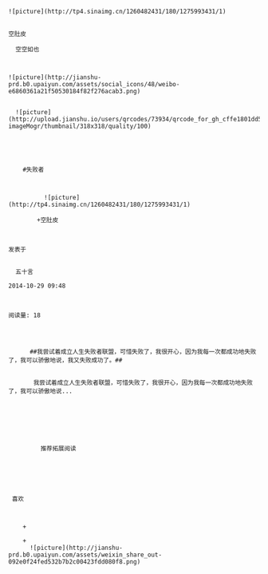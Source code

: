
    
  
    ![picture](http://tp4.sinaimg.cn/1260482431/180/1275993431/1)
    

    空肚皮
  
      空空如也

  
  
    ![picture](http://jianshu-prd.b0.upaiyun.com/assets/social_icons/48/weibo-e6860361a21f50530184f82f276acab3.png)
  
    
      ![picture](http://upload.jianshu.io/users/qrcodes/73934/qrcode_for_gh_cffe1801dd52_430.jpg?imageMogr/thumbnail/318x318/quality/100)
    


    
      
        #失败者
        
          
            
              ![picture](http://tp4.sinaimg.cn/1260482431/180/1275993431/1)
            
            +空肚皮
        
        
    
    发表于 

    
      五十言

    2014-10-29 09:48

    

    阅读量: 18
  


        
          ##我尝试着成立人生失败者联盟，可惜失败了，我很开心，因为我每一次都成功地失败了，我可以骄傲地说，我又失败成功了。##

        
           我尝试着成立人生失败者联盟，可惜失败了，我很开心，因为我每一次都成功地失败了，我可以骄傲地说...
      
    
    
      
      
      
          
             推荐拓展阅读
        
      
    
    
      
          
     喜欢

      
      
        +
                  
        +
          ![picture](http://jianshu-prd.b0.upaiyun.com/assets/weixin_share_out-092e0f24fed532b7b2c00423fdd080f8.png)
        
      
    
  


